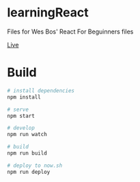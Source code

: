 # learningReact
Files for Wes Bos' React For Beguinners files

<a href="https://build-gbmebpboji.now.sh" target="_blank">Live</a>

# Build

``` bash
# install dependencies
npm install

# serve
npm start

# develop
npm run watch

# build
npm run build

# deploy to now.sh
npm run deploy
```


